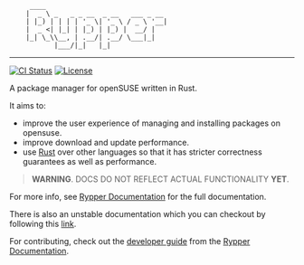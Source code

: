          ____                              
        |  _ \ _   _ _ __  _ __   ___ _ __ 
        | |_) | | | | '_ \| '_ \ / _ \ '__|
        |  _ <| |_| | |_) | |_) |  __/ |   
        |_| \_\\__, | .__/| .__/ \___|_|   
               |___/|_|   |_|              

---

[![CI Status](https://ci.codeberg.org/api/badges/uncomfyhalomacro/rypper/status.svg)][ci-status-link]
[![License](https://img.shields.io/crates/l/rypper)][crates]

A package manager for openSUSE written in Rust.

It aims to:

* improve the user experience of managing and installing packages on opensuse.
* improve download and update performance.
* use [Rust](https://rust-lang.org) over other languages so that it has stricter correctness guarantees as well as performance.

> **WARNING**. DOCS DO NOT REFLECT ACTUAL FUNCTIONALITY **YET**.

For more info, see [Rypper Documentation][codeberg-page] for the full documentation.

There is also an unstable documentation which you can checkout by following this [link](https://uncomfyhalomacro.codeberg.page/rypper/dev).

For contributing, check out the [developer guide](https://uncomfyhalomacro.codeberg.page/rypper/DEVGUIDE.html) from the [Rypper Documentation][codeberg-page].

[mdbook]: https://github.com/rust-lang/mdBook
[ci-status-link]: https://ci.codeberg.org/uncomfyhalomacro/rypper
[codeberg-page]: https://uncomfyhalomacro.codeberg.page/rypper
[docsrs]: https://docs.rs/rypper/latest/rypper
[crates]: https://crates.io/crates/rypper
